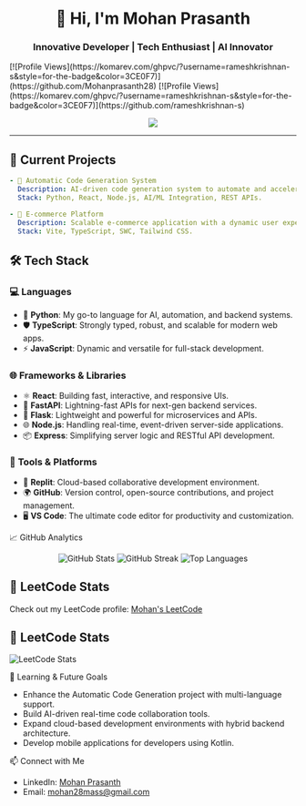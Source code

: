 <h1 align="center">👋 Hi, I'm Mohan Prasanth</h1>
<h3 align="center">Innovative Developer | Tech Enthusiast | AI Innovator</h3>
[![Profile Views](https://komarev.com/ghpvc/?username=rameshkrishnan-s&style=for-the-badge&color=3CE0F7)](https://github.com/Mohanprasanth28)
[![Profile Views](https://komarev.com/ghpvc/?username=rameshkrishnan-s&style=for-the-badge&color=3CE0F7)](https://github.com/rameshkrishnan-s)

<p align="center">
  <img src="https://readme-typing-svg.demolab.com?font=Fira+Code&size=22&duration=3000&pause=500&color=F7B801&center=true&vCenter=true&width=800&height=45&lines=Software+Engineer+%7C+AI+Enthusiast+%7C+Full-Stack+Developer;Building+Intelligent+and+Scalable+Software+Solutions;">
</p>

---

## 🚀 **Current Projects**
```yaml
- 🔹 Automatic Code Generation System
  Description: AI-driven code generation system to automate and accelerate development tasks.
  Stack: Python, React, Node.js, AI/ML Integration, REST APIs.

- 🔹 E-commerce Platform
  Description: Scalable e-commerce application with a dynamic user experience.
  Stack: Vite, TypeScript, SWC, Tailwind CSS.
```

## 🛠 Tech Stack

### 💻 **Languages**
- 🐍 **Python**: My go-to language for AI, automation, and backend systems.
- 🛡️ **TypeScript**: Strongly typed, robust, and scalable for modern web apps.
- ⚡ **JavaScript**: Dynamic and versatile for full-stack development.

### 🌐 **Frameworks & Libraries**
- ⚛️ **React**: Building fast, interactive, and responsive UIs.
- 🚀 **FastAPI**: Lightning-fast APIs for next-gen backend services.
- 🧪 **Flask**: Lightweight and powerful for microservices and APIs.
- 🌐 **Node.js**: Handling real-time, event-driven server-side applications.
- 📦 **Express**: Simplifying server logic and RESTful API development.

### 🔧 **Tools & Platforms**
- 🔄 **Replit**: Cloud-based collaborative development environment.
- 🌍 **GitHub**: Version control, open-source contributions, and project management.
- 🖥️ **VS Code**: The ultimate code editor for productivity and customization.

📈 GitHub Analytics
<p align="center"> <img src="https://github-readme-stats.vercel.app/api?username=mohanprasanth28&show_icons=true&theme=gruvbox&count_private=true" alt="GitHub Stats"> <img src="https://github-readme-streak-stats.herokuapp.com/?user=mohanprasanth28&theme=gruvbox" alt="GitHub Streak"> <img src="https://github-readme-stats.vercel.app/api/top-langs/?username=mohanprasanth28&layout=compact&theme=gruvbox" alt="Top Languages"> </p>


## 🔐 LeetCode Stats

Check out my LeetCode profile: [Mohan's LeetCode](https://leetcode.com/mohan__prasanth/)

## 🔐 LeetCode Stats

![LeetCode Stats](https://leetcard.jacoblin.cool/mohan__prasanth?theme=dark)


🌱 Learning & Future Goals
- Enhance the Automatic Code Generation project with multi-language support.
- Build AI-driven real-time code collaboration tools.
- Expand cloud-based development environments with hybrid backend architecture.
- Develop mobile applications for developers using Kotlin.

📫 Connect with Me
- LinkedIn: [Mohan Prasanth](https://www.linkedin.com/in/mohan-prasanth-909b79255)
- Email: mohan28mass@gmail.com


